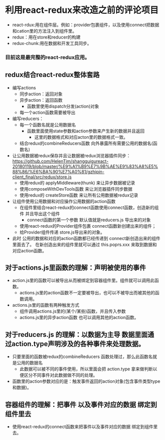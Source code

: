 # 利用react-redux来改造之前的评论项目
  - react-rdux:用在组件层。例如：provider包裹组件，以及使用connect把数据和cation里的方法注入到组件里。
  - redux：用在store和reducer的构建
  - redux-chunk:用在数据和开发工具同步。
### 目前这是最完整的react-redux应用。

## redux结合react-redux整体套路
  - 编写actions
    + 同步action：返回对象
    + 异步action：返回函数
      - 函数里使用dispatch分发(action)对象
    + 每一个action函数需要被导出
  - 编写reducers：
    + 每一个函数名就是公用数据名
      - 函数里面使用state参数和action参数来产生新的数据并且返回
        + 这里的数据格式和对应acton里的数据格式一致。
    + 结合redux的combineReducers函数 向外暴露所有需要公用的数据名(函数名)
  - 让公用数据被redux保存并且让数据被redux浏览器插件同步：https://github.com/HelenTim/shangguigureact-20180119/blob/master/%E9%A1%B9%E7%9B%AE%E9%83%A8%E5%88%86/%E6%BA%90%E7%A0%81/gzhipin-client_final/src/redux/store.js
    + 使用redux的 applyMiddleware(thunk) 来让异步数据被记录
    + 使用composeWithDevTools函数 来让浏览器插件同步数据
    + 使用redux的 createStore函数 来让所有公用数据被redux记录
  - 让组件使用公用数据和对应操作公用数据的action函数
    + 在组件里结合react-redux的connect函数使用connect函数，创造新的组件  并且导出这个组件
      - connect函数的第一个参数 默认值就是reducers.js 导出来的对象
    + 使用react-redux的Provider组件包裹 connect函数新创建出来的组件；
    + 给Provider组件传递 store.js导出来的对象。
  - 此时 公用的数据和对应的action函数都已经传递到 connect新创造出来的组件里面去了。 在新创造出来的组件里就可以通过 this.poprs.xxx 来取到数据和对应action函数。

## 对于actions.js里函数的理解：声明被使用的事件
  - action.js里的函数可以被导出从而被绑定到容器组件里。组件就可以调用此函数。
    + actions.js里的action函数不一定要被导出，也可以不被导出而被其他的函数调用。
  - actions.js里的函数有两种触发方式
    + 组件调用actions.js里的(某个/某些)函数，并且传入参数
    + actions.js里的异步action函数 也可以调用其他的action函数。
## 对于reducers.js 的理解：以数据为主导 数据里面通过action.type声明涉及的各种事件来处理数据。
   - 只要里面的函数被redux的combineReducers 函数处理过，那么此函数名就是公用的数据名
     + 此数据可以被不同的事件使用，所以里面会把 action.type 拿来做判断以便区分不同事件对此数据做不同的处理。
   - 函数里的action参数对应的是：触发事件返回的action对象(包含事件类型type和数据)。
## 容器组件的理解：把事件 以及事件对应的数据 绑定到组件里去
   - 使用react-redux的connect函数来把事件以及事件对应的数据 绑定到组件里去。  
  
    
    
